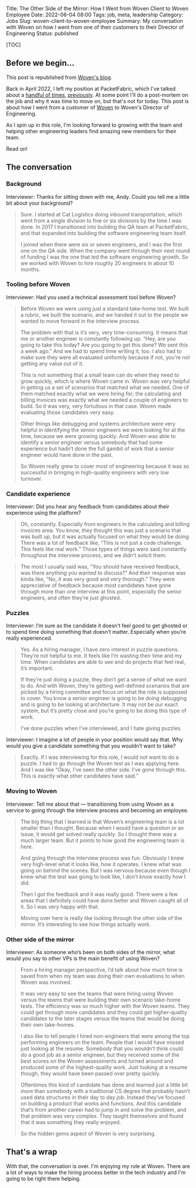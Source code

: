 Title: The Other Side of the Mirror: How I Went from Woven Client to Woven Employee
Date: 2022-06-04 08:00
Tags: job, meta, leadership
Category: Jobs
Slug: woven-client-to-woven-employee
Summary: My conversation with Woven on how I went from one of their customers to their Director of Engineering
Status: published

[TOC]

## Before we begin...

This post is republished from [Woven's blog][1].

Back in April 2022, I left my position at PacketFabric, which I've talked about a [handful of times][2], [previously][3]. At some point I'll do a post-mortem on the job and why it was time to move on, but that's not for today. This post is about how I went from a customer of [Woven][4] to Woven's Director of Engineering.

As I spin up in this role, I'm looking forward to growing with the team and helping other engineering leaders find amazing new members for their team.

Read on!

## The conversation

### Background

Interviewer: Thanks for sitting down with me, Andy. Could you tell me a little bit about your background?

> Sure. I started at Cat Logistics doing inbound transportation, which went from a single division to five or six divisions by the time I was done. In 2017 I transitioned into building the QA team at PacketFabric, and that expanded into building the software engineering team itself.
>
> I joined when there were six or seven engineers, and I was the first one on the QA side. When the company went through their next round of funding I was the one that led the software engineering growth. So we worked with Woven to hire roughly 20 engineers in about 10 months.

### Tooling before Woven

Interviewer: Had you used a technical assessment tool before Woven?

> Before Woven we were using just a standard take-home test. We built a rubric, we built the scenario, and we handed it out to the people we wanted to move forward in the interview process.
>
> The problem with that is it’s very, very time-consuming. It means that me or another engineer is constantly following up. “Hey, are you going to take this today? Are you going to get this done? We sent this a week ago.” And we had to spend time writing it, too. I also had to make sure they were all evaluated uniformly because if not, you’re not getting any value out of it.
>
> This is not something that a small team can do when they need to grow quickly, which is where Woven came in. Woven was very helpful in getting us a set of scenarios that matched what we needed. One of them matched exactly what we were hiring for; the calculating and billing invoices was exactly what we needed a couple of engineers to build. So it was very, very fortuitous in that case. Woven made evaluating those candidates very easy.
>
> Other things like debugging and systems architecture were very helpful in identifying the senior engineers we were looking for at the time, because we were growing quickly. And Woven was able to identify a senior engineer versus somebody that had some experience but hadn’t done the full gambit of work that a senior engineer would have done in the past.
>
> So Woven really grew to cover most of engineering because it was so successful in bringing in high-quality engineers with very low turnover.

### Candidate experience

Interviewer: Did you hear any feedback from candidates about their experience using the platform?

> Oh, constantly. Especially from engineers in the calculating and billing invoices area. You know, they thought this was just a scenario that was built up, but it was actually focused on what they would be doing. There was a lot of feedback like, “This is not just a code challenge. This feels like real work.” Those types of things were said constantly throughout the interview process, and we didn’t solicit them.

> The most I usually said was, “You should have received feedback, was there anything you wanted to discuss?” And their response was kinda like, “No, it was very good and very thorough.” They were appreciative of feedback because most candidates have gone through more than one interview at this point, especially the senior engineers, and often they’re just ghosted.

### Puzzles

Interviewer: I’m sure as the candidate it doesn’t feel good to get ghosted or to spend time doing something that doesn’t matter. Especially when you’re really experienced.

> Yes. As a hiring manager, I have zero interest in puzzle questions. They’re not helpful to me. It feels like I’m wasting their time and my time. When candidates are able to see and do projects that feel real, it’s important.
>
> If they’re just doing a puzzle, they don’t get a sense of what we want to do. And with Woven, they’re getting well-defined scenarios that are picked by a hiring committee and focus on what the role is supposed to cover. You know a senior engineer is going to be doing debugging and is going to be looking at architecture. It may not be our exact system, but it’s pretty close and you’re going to be doing this type of work.
>
> I’ve done puzzles when I’ve interviewed, and I hate giving puzzles.

Interviewer: I imagine a lot of people in your position would say that. Why would you give a candidate something that you wouldn’t want to take?

> Exactly. If I was interviewing for this role, I would not want to do a puzzle. I had to go through the Woven test as I was applying here. And I was like “Okay, I’ve seen the other side. I’ve gone through this. This is exactly what other candidates have said.”

### Moving to Woven

Interviewer: Tell me about that — transitioning from using Woven as a service to going through the interview process and becoming an employee.

> The big thing that I learned is that Woven’s engineering team is a lot smaller than I thought. Because when I would have a question or an issue, it would get solved really quickly. So I thought there was a much larger team. But it points to how good the engineering team is here.
>
> And going through the interview process was fun. Obviously I knew very high-level what it looks like, how it operates. I knew what was going on behind the scenes. But I was nervous because even though I knew what the test was going to look like, I don’t know exactly how I did.
>
> Then I got the feedback and it was really good. There were a few areas that I definitely could have done better and Woven caught all of it. So I was very happy with that.
>
> Moving over here is really like looking through the other side of the mirror. It’s interesting to see how things actually work.

### Other side of the mirror

Interviewer: As someone who’s been on both sides of the mirror, what would you say to other VPs is the main benefit of using Woven?

> From a hiring manager perspective, I’d talk about how much time is saved from when my team was doing their own evaluations to when Woven was involved.
>
> It was very easy to see the teams that were hiring using Woven versus the teams that were building their own scenario take-home tests. The efficiency was so much higher with the Woven teams. They could get through more candidates and they could get higher-quality candidates to the later stages versus the teams that would be doing their own take-homes.
>
> I also like to tell people I hired non-engineers that were among the top performing engineers on the team. People that I would have missed just looking at the resume. Somebody that you wouldn’t think could do a good job as a senior engineer, but they received some of the best scores on the Woven assessments and turned around and produced some of the highest-quality work. Just looking at a resume though, they would have been passed over pretty quickly.
>
> Oftentimes this kind of candidate has done and learned just a little bit more than somebody with a traditional CS degree that probably hasn’t used data structures in their day to day job. Instead they’ve focused on building a product that works and functions. And this candidate that’s from another career had to jump in and solve the problem, and that problem was very complex. They taught themselves and found that it was something they really enjoyed.
>
> So the hidden gems aspect of Woven is very surprising.

## That's a wrap

With that, the conversation is over. I'm enjoying my role at Woven. There are a lot of ways to make the hiring process better in the tech industry and I'm going to be right there helping.






 [1]: https://www.woventeams.com/the-other-side-of-the-mirror-how-andy-wegner-went-from-woven-client-to-woven-employee/
 [2]: {filename}2017_07_31_a_decade_at_caterpillar.md#the-new-job
 [3]: {filename}2017_11_28_how_i_found_an_awesome_remote_job.md
 [4]: https://www.woventeams.com/
